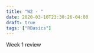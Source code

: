 ```yaml
---
title: "W2 - "
date: 2020-03-10T23:30:26-04:00
draft: true
tags: ["RBasics"]
---
```

<p>
Week 1 review
</p>